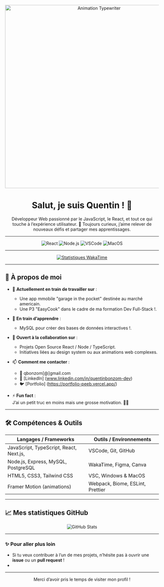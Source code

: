 <!-- ───────────────────────────────────────────────────────────────────── -->
<!--                            IMAGE TYPEWRITER                            -->
<!-- ───────────────────────────────────────────────────────────────────── -->
<p align="center">
  <!-- Remplace le lien par celui de ton GIF Typewriter -->
  <img src="https://mon-domaine.fr/assets/typewriter.gif" alt="Animation Typewriter" width="600px"/>
</p>

<!-- ───────────────────────────────────────────────────────────────────── -->
<!--                           TITRE & PRÉSENTATION                          -->
<!-- ───────────────────────────────────────────────────────────────────── -->
<h1 align="center">Salut, je suis Quentin ! 👋</h1>
<p align="center">
  Développeur Web passionné par le JavaScript, le React, et tout ce qui touche à l’expérience utilisateur. 🚀  
  Toujours curieux, j’aime relever de nouveaux défis et partager mes apprentissages.
</p>

---

<!-- ───────────────────────────────────────────────────────────────────── -->
<!--                                BADGES                                   -->
<!-- ───────────────────────────────────────────────────────────────────── -->
<p align="center">
  <!-- Exemple de badges GitHub -->
  <img src="https://img.shields.io/badge/Frontend-React-blue?style=flat-square&logo=react" alt="React"/>
  <img src="https://img.shields.io/badge/Backend-Node.js-green?style=flat-square&logo=node.js" alt="Node.js"/>
  <img src="https://img.shields.io/badge/Editor-VSCode-blue?style=flat-square&logo=visual-studio-code" alt="VSCode"/>
  <img src="https://img.shields.io/badge/OS-MacOS-informational?style=flat-square&logo=apple" alt="MacOS"/>
</p>

---

<!-- ───────────────────────────────────────────────────────────────────── -->
<!--                           STATISTIQUES WAKATIME                          -->
<!-- ───────────────────────────────────────────────────────────────────── -->
<p align="center">
  <a href="https://wakatime.com/@Bonzom">
    <img src="https://github-readme-stats.vercel.app/api/wakatime?username=Bonzom&layout=compact&theme=tokyonight" alt="Statistiques WakaTime"/>
  </a>
</p>

---

## 🚀 À propos de moi

- 🔭 **Actuellement en train de travailler sur** :  
  - Une app mmobile "garage in the pocket" destinée au marché americain.  
  - Une P3 "EasyCook" dans le cadre de ma formation Dev Full-Stack !.  

- 🌱 **En train d’apprendre** :  
  - MySQL pour créer des bases de données interactives !.    

- 🤝 **Ouvert à la collaboration sur** :  
  - Projets Open Source React / Node / TypeScript.  
  - Initiatives liées au design system ou aux animations web complexes.  

- 📫 **Comment me contacter** :  
  - 📧 qbonzom[@]gmail.com  
  - 💼 [LinkedIn] (www.linkedin.com/in/quentinbonzom-dev)
  - 🐦 [Portfolio] (https://portfolio-peeb.vercel.app/)

- ⚡ **Fun fact** :  
  J’ai un petit truc en moins mais une grosse motivation. 🚴‍♂️  

---

## 🛠️ Compétences & Outils

| Langages / Frameworks | Outils / Environnements    |
| --------------------- | -------------------------- |
| JavaScript, TypeScript, React, Next.js,  | VSCode, Git, GitHub     |
| Node.js, Express, MySQL, PostgreSQL            | WakaTime, Figma, Canva         |
| HTML5, CSS3, Tailwind CSS             | VSC, Windows & MacOS |
| Framer Motion (animations)                        | Webpack, Biome, ESLint, Prettier   |

---


## 📈 Mes statistiques GitHub

<p align="center">
  <img src="https://github-readme-stats.vercel.app/api?username=QuentinBonzom&show_icons=true&theme=tokyonight&count_private=true" alt="GitHub Stats"/>
</p>

---

### ✨ Pour aller plus loin

- Si tu veux contribuer à l’un de mes projets, n’hésite pas à ouvrir une **issue** ou un **pull request** !
- 
---

<p align="center">
  Merci d’avoir pris le temps de visiter mon profil !  
</p>


<!--
**QuentinBonzom/QuentinBonzom** is a ✨ _special_ ✨ repository because its `README.md` (this file) appears on your GitHub profile.

Here are some ideas to get you started:

- 🔭 I’m currently working on ...
- 🌱 I’m currently learning ...
- 👯 I’m looking to collaborate on ...
- 🤔 I’m looking for help with ...
- 💬 Ask me about ...
- 📫 How to reach me: ...
- 😄 Pronouns: ...
- ⚡ Fun fact: ...
-->
